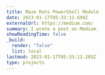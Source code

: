 ```yaml
---
title: Maze Rats PowerShell Module
date: 2023-01-17T05:33:12.699Z
externalUrl: https://medium.com/
summary: I wrote a post on Medium.
showReadingTime: false
_build:
  render: "false"
  list: local
lastmod: 2023-01-17T05:33:13.205Z
type: projects
---
```

